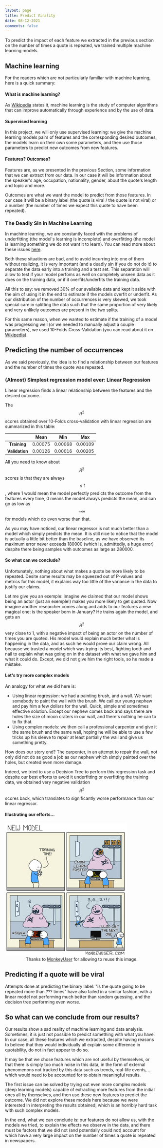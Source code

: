 ```yaml
---
layout: page
title: Predict Virality
date: 08-12-2021
comments: false
---
```


To predict the impact of each feature we extracted in the previous section on the number of times a quote is repeated, we trained multiple machine learning models.

## Machine learning
For the readers which are not particularly familiar with machine learning, here is a quick summary:

#### What is machine learning?
As [Wikipedia](https://en.wikipedia.org/wiki/Machine_learning) states it, machine learning is the study of computer algorithms that can improve automatically through experience and by the use of data.

#### Supervised learning
In this project, we will only use supervised learning: we give the machine learning models pairs of features and the corresponding desired outcomes, the models learn on their own some parameters, and then use those parameters to predict new outcomes from new features.

#### Features? Outcomes?
Features are, as we presented in the previous Section, some information that we can extract from our data. In our case it will be information about the speaker's age, occupation, nationality, gender, about the quote's length and topic and more.

Outcomes are what we want the model to predict from those features. In our case it will be a binary label (the quote is viral / the quote is not viral) or a number (the number of times we expect this quote to have been repeated).

### The Deadly Sin in Machine Learning
In machine learning, we are constantly faced with the problems of underfitting (the model's learning is incomplete) and overfitting (the model is learning something we do not want it to learn). You can read more about these issues [here](https://en.wikipedia.org/wiki/Overfitting). 

Both these situations are bad, and to avoid incurring into one of them without realizing, it is very important (and a deadly sin if you do not do it) to separate the data early into a training and a test set. This separation will allow to test if your model perfoms as well on completely unseen data as it does on the training data, or if it overfits/underfits the training data.

All this to say: we removed 30% of our available data and kept it aside with the aim of using it in the end to estimate if the models overfit or underfit. As our distribution of the number of occurrences is very skewed, we took special care in splitting the data such that the same proportion of very likely and very unlikely outcomes are present in the two splits.

For this same reason, when we wanted to estimate if the training of a model was progressing well (or we needed to manually adjust a couple parameters), we used 10-Folds Cross-Validation (you can read about it on [Wikipedia](https://en.wikipedia.org/wiki/Cross-validation_(statistics))).


## Predicting the number of occurrences

As we said previously, the idea is to find a relationship between our features and the number of times the quote was repeated.


### (Almost) Simplest regression model ever: Linear Regression

Linear regression finds a linear relationship between the features and the desired outcome.

The $$R^2$$ scores obtained over 10-Folds cross-validation with linear regression are summarized in this table:

|                | Mean    | Min     | Max     |
|:--------------:|:-------:|:-------:|:-------:|
| **Training**   | 0.00075 | 0.00068 | 0.00109 |
| **Validation** | 0.00126 | 0.00016 | 0.00205 |


All you need to know about $$R^2$$ scores is that they are always $$\leq 1$$, where 1 would mean the model perfectly predicts the outcome from the features every time, 0 means the model always predicts the mean, and can go as low as $$-\infty$$ for models which do even worse than that.

As you may have noticed, our linear regressor is not much better than a model which simply predicts the mean. It is still nice to notice that the model is actually a little bit better than the baseline, as we have observed its maximum error never exceeds 180000 (which is, admittedly, a huge error) despite there being samples with outcomes as large as 280000.

#### So what can we conclude?
Unfortunately, nothing about what makes a quote be more likely to be repeated. Desite some results may be squeezed out of P-values and metrics for this model, it explains way too little of the variance in the data to justify our claims. 

Let me give you an exemple: imagine we claimed that our model shows being an actor (just an exemple!) makes you more likely to get quoted. Now imagine another researcher comes along and adds to our features a new magical one: is the speaker born in January? He trains again the model, and gets an $$R^2$$ very close to 1, with a negative impact of being an actor on the number of times you are quoted.
His model would explain much better what is happening in the data, and as such he would prove our claim wrong. All because we trusted a model which was trying its best, fighting tooth and nail to explain what was going on in the dataset with what we gave him and what it could do. Except, we did not give him the right tools, so he made a mistake.

#### Let's try more complex models
An analogy for what we did here is:

- Using linear regression: we had a painting brush, and a wall. We want somebody to paint the wall with the brush. We call our young nephew and pay him a few dollars for the wall. Quick, simple and sometimes effective solution. Except our nephew comes back and says there are holes the size of moon craters in our wall, and there's nothing he can to to fix that.
- Using complex models: we then call a professional carpenter and give it the same brush and the same wall, hoping he will be able to use a few tricks up his sleeve to repair at least partially the wall and give us something pretty.

How does our story end? The carpenter, in an attempt to repair the wall, not only did not do as good a job as our nephew which simply painted over the holes, but created even more damage. 

Indeed, we tried to use a Decision Tree to perform this regression task and despite our best efforts to avoid it underfitting or overfitting the training data, we obtained very negative validation $$R^2$$ scores back, which translates to significantly worse performance than our linear regressor.

#### Illustrating our efforts...
<img src="../assets/img/meme.png" style="width:400px;"/>

<div align="center">Thanks to <a href="https://www.monkeyuser.com/2019/new-model/">MonkeyUser</a> for allowing to reuse this image.</div>

## Predicting if a quote will be viral

Attempts done at predicting the binary label: "is the quote going to be repeated more than ??? times" have also failed in a similar fashion, with a linear model not performing much better than random guessing, and the decision tree performing even worse.


## So what can we conclude from our results?

Our results show a sad reality of machine learning and data analysis. Sometimes, it is just not possible to predict something with what you have. In our case, all these features which we extracted, despite having reasons to believe that they would individually all explain some difference in quotability, do not in fact appear to do so.

It may be that we chose features which are not useful by themselves, or that there is simply too much noise in this data, in the form of external phenomenons not tracked by this data such as trends, real-life events, ... which would need to be accounted for to obtain meaningful results.

The first issue can be solved by trying out even more complex models (deep learning models) capable of extracting more features from the initial ones all by themselves, and then use these new features to predict the outcome. We did not explore these models here because we were interested in interpreting the results obtained, which is an horribly hard task with such complex models. 

In the end, what we can conclude is: our features do not allow us, with the models we tried, to explain the effects we observe in the data, and there must be factors that we did not (and potentially could not) account for which have a very large impact on the number of times a quote is repeated in newspapers.
